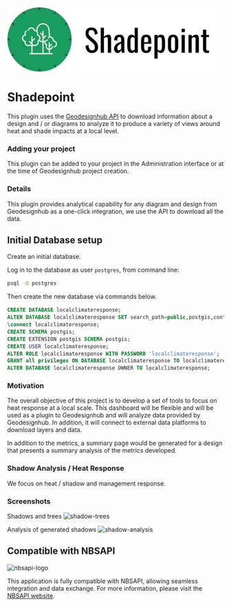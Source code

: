 ![LOGO](images/logos/logo-D-white.jpg)

# Shadepoint
This plugin uses the [Geodesignhub API](https://www.geodesignhub.com/api) to download information about a design and / or diagrams to  analyze it to produce a variety of views around heat and shade impacts at a local level. 

### Adding your project
This plugin can be added to your project in the Administration interface or at the time of Geodesignhub project creation. 

### Details
This plugin provides analytical capability for any diagram and design from Geodesignhub as a one-click integration, we use the API to download all the data. 

## Initial Database setup

Create an initial database.

Log in to the database as user `postgres`, from command line:

```bash
psql -U postgres
```

Then create the new database via commands below.

```sql
CREATE DATABASE localclimateresponse;
ALTER DATABASE localclimateresponse SET search_path=public,postgis,contrib;
\connect localclimateresponse;
CREATE SCHEMA postgis;
CREATE EXTENSION postgis SCHEMA postgis;
CREATE USER localclimateresponse;
ALTER ROLE localclimateresponse WITH PASSWORD 'localclimateresponse';
GRANT all privileges ON DATABASE localclimateresponse TO localclimateresponse;
ALTER DATABASE localclimateresponse OWNER TO localclimateresponse;
```


### Motivation
The overall objective of this project is to develop a set of tools to focus on heat response at a local scale. This dashboard will be flexible and will be used as a plugin to Geodesignhub and will analyze data provided by Geodesignhub. In addition, it will connect to external data platforms to download layers and data. 

In addition to the metrics, a summary page would be generated for a design that presents a summary analysis of the metrics developed. 

### Shadow Analysis / Heat Response
We focus on heat / shadow and management response.

### Screenshots
Shadows and trees
![shadow-trees](images/shadow-analysis-trees.jpg)

Analysis of generated shadows
![shadow-analysis](images/shadow-analysis.jpg)

## Compatible with NBSAPI

<img src="images/nbsapi-logo.png" alt="nbsapi-logo" style="max-width: 200px;">

This application is fully compatible with NBSAPI, allowing seamless integration and data exchange. For more information, please visit the [NBSAPI website](https://nbsapi.org).
